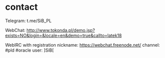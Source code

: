 # contact

Telegram: t.me/SiB_PL

WebChat: http://www.tokonda.pl/demo.jsp?exists=NO&login=&locale=en&demo=true&callto=latek18

WebIRC with registration nickname: https://webchat.freenode.net/ channel: #pld #oracle user: ]SiB[
